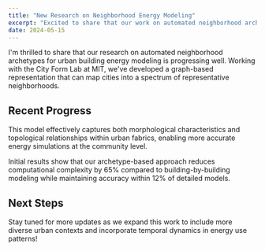 ```yaml
---
title: "New Research on Neighborhood Energy Modeling"
excerpt: "Excited to share that our work on automated neighborhood archetypes for urban building energy modeling is moving forward with promising initial results."
date: 2024-05-15
---
```


I'm thrilled to share that our research on automated neighborhood archetypes for urban building energy modeling is progressing well. Working with the City Form Lab at MIT, we've developed a graph-based representation that can map cities into a spectrum of representative neighborhoods.

## Recent Progress

This model effectively captures both morphological characteristics and topological relationships within urban fabrics, enabling more accurate energy simulations at the community level.

Initial results show that our archetype-based approach reduces computational complexity by 65% compared to building-by-building modeling while maintaining accuracy within 12% of detailed models.

## Next Steps

Stay tuned for more updates as we expand this work to include more diverse urban contexts and incorporate temporal dynamics in energy use patterns! 